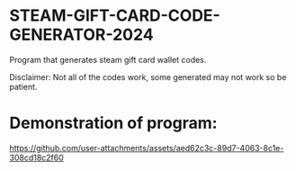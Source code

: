 # STEAM-GIFT-CARD-CODE-GENERATOR-2024
Program that generates steam gift card wallet codes. 

Disclaimer:
Not all of the codes work, some generated may not work so be patient.

# Demonstration of program:
https://github.com/user-attachments/assets/aed62c3c-89d7-4063-8c1e-308cd18c2f60
